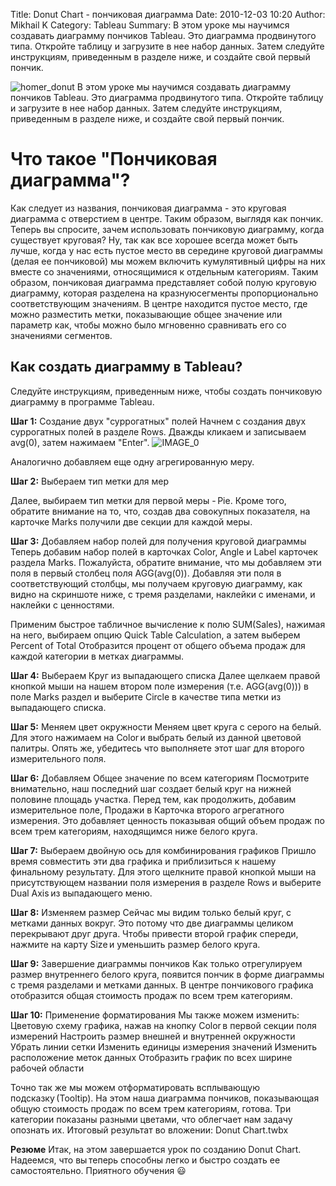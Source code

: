 Title: Donut Chart - пончиковая диаграмма
Date: 2010-12-03 10:20
Author: Mikhail K
Category: Tableau
Summary: В этом уроке мы научимся создавать диаграмму пончиков Tableau. Это диаграмма продвинутого типа. Откройте таблицу и загрузите в нее набор данных. Затем следуйте инструкциям, приведенным в разделе ниже, и создайте свой первый пончик.

![homer_donut]({static}/images/donut/homer_donut.jpg)
В этом уроке мы научимся создавать диаграмму пончиков Tableau. Это диаграмма продвинутого типа. Откройте таблицу и загрузите в нее набор данных. Затем следуйте инструкциям, приведенным в разделе ниже, и создайте свой первый пончик.

# Что такое "Пончиковая диаграмма"?

Как следует из названия, пончиковая диаграмма - это круговая диаграмма с отверстием в центре. Таким образом, выглядя как пончик. Теперь вы спросите, зачем использовать пончиковую диаграмму, когда существует круговая? Ну, так как все хорошее всегда может быть лучше, когда у нас есть пустое место вв середине круговой диаграммы (делая ее пончиковой) мы можем включить кумулятивный цифры на них вместе со значениями, относящимися к отдельным категориям. 
Таким образом, пончиковая диаграмма представляет собой полую круговую диаграмму, которая разделена на кразнуюсегменты пропорционально соответствующим значениям. В центре находится пустое место, где можно разместить метки, показывающие общее значение или параметр как, чтобы можно было мгновенно сравнивать его со значениями сегментов.

## Как создать диаграмму в Tableau?

Следуйте инструкциям, приведенным ниже, чтобы создать пончиковую диаграмму в программе Tableau.

**Шаг 1:** Создание двух "суррогатных" полей
Начнем с создания двух суррогатных полей в разделе Rows. Дважды кликаем и записываем avg(0), затем нажимаем "Enter".
![IMAGE_0]({static}/images/donut/IMAGE_0.png)
<!-- <img style="float: right;" src="/content/images/donut/IMAGE_0.png" alt="Photo" /> -->
<!-- {% img /images/donut/IMAGE_0.png 300 %} -->


Аналогично добавляем еще одну агрегированную меру.


**Шаг 2:** Выбераем тип метки для мер

Далее, выбираем тип метки для первой меры - Pie. Кроме того, обратите внимание на то, что, создав два совокупных показателя, на карточке Marks получили две секции для каждой меры.


**Шаг 3:** Добавляем набор полей для получения круговой диаграммы
Теперь добавим набор полей в карточках Color, Angle и Label карточек раздела Marks. Пожалуйста, обратите внимание, что мы добавляем эти поля в первый столбец поля AGG(avg(0)). Добавляя эти поля в соответствующий столбцы, мы получаем круговую диаграмму, как видно на скриншоте ниже, с тремя разделами, наклейки с именами, и наклейки с ценностями.


Применим быстрое табличное вычисление к полю SUM(Sales), нажимая на него, выбираем опцию Quick Table Calculation, а затем выберем Perсent of Total Отобразится процент от общего объема продаж для каждой категории в метках диаграммы.


**Шаг 4:** Выбераем Круг из выпадающего списка
Далее щелкаем правой кнопкой мыши на нашем втором поле измерения (т.е. AGG(avg(0))) в поле Marks раздел и выберите Circle в качестве типа метки из выпадающего списка.


**Шаг 5:** Меняем цвет окружности
Меняем цвет круга с серого на белый. Для этого нажимаем на Color и выбрать белый из данной цветовой палитры. Опять же, убедитесь что выполняете этот шаг для второго измерительного поля.


**Шаг 6:** Добавляем Общее значение по всем категориям
Посмотрите внимательно, наш последний шаг создает белый круг на нижней половине площадь участка. Перед тем, как продолжить, добавим измерительное поле, Продажи в Карточка второго агрегатного измерения. Это добавляет ценность показывая общий объем продаж по всем трем категориям, находящимся ниже белого круга.


**Шаг 7:** Выбераем двойную ось для комбинирования графиков
Пришло время совместить эти два графика и приблизиться к нашему финальному результату. Для этого щелкните правой кнопкой мыши на присутствующем названии поля измерения в разделе Rows и выберите Dual Axis из выпадающего меню.


**Шаг 8:** Изменяем размер
Сейчас мы видим только белый круг, с метками данных вокруг. Это потому что две диаграммы целиком перекрывают друг друга. Чтобы привести второй
график спереди, нажмите на карту Size и уменьшить размер белого круга.


**Шаг 9:** Завершение диаграммы пончиков
Как только отрегулируем размер внутреннего белого круга, появится пончик в форме диаграммы с тремя разделами и метками данных. В центре пончикового графика отобразится общая стоимость продаж по всем трем категориям.


**Шаг 10:** Применение форматирования
Мы также можем изменить:
Цветовую схему графика, нажав на кнопку Color в первой секции поля измерений
Настроить размер внешней и внутренней окружности
Убрать линии сетки
Изменить единицы измерения значений
Изменить расположение меток данных
Отобразить график по всех ширине рабочей области

Точно так же мы можем отформатировать всплывающую подсказку (Tooltip). На этом наша диаграмма пончиков, показывающая общую стоимость продаж по всем трем категориям, готова. Три категории показаны разными цветами, что облегчает нам задачу опознать их.
Итоговый результат во вложении:
Donut Chart.twbx

**Резюме**
Итак, на этом завершается урок по созданию Donut Chart. Надеемся, что вы теперь способны легко и быстро создать ее самостоятельно.
Приятного обучения 😃
